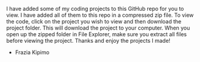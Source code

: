 I have added some of my coding projects to this GitHub repo for you to view. I have added all of them to this repo in a compressed zip file.
To view the code, click on the project you wish to view and then download the project folder. This will download the project to your computer. 
When you open up the zipped folder in File Explorer, make sure you extract all files before viewing the project. 
Thanks and enjoy the projects I made!
- Frazia Kipimo
